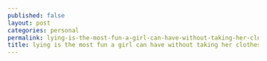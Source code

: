 ```yaml
---
published: false
layout: post
categories: personal
permalink: lying-is-the-most-fun-a-girl-can-have-without-taking-her-clothes-off-en
title: lying is the most fun a girl can have without taking her clothes off - en
---
```

